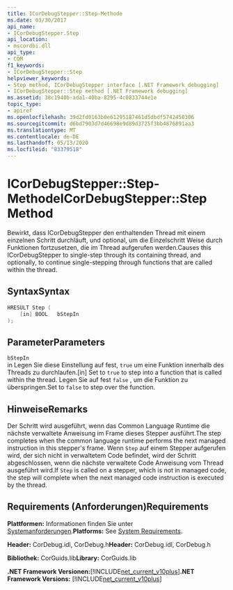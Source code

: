 ```yaml
---
title: ICorDebugStepper::Step-Methode
ms.date: 03/30/2017
api_name:
- ICorDebugStepper.Step
api_location:
- mscordbi.dll
api_type:
- COM
f1_keywords:
- ICorDebugStepper::Step
helpviewer_keywords:
- Step method, ICorDebugStepper interface [.NET Framework debugging]
- ICorDebugStepper::Step method [.NET Framework debugging]
ms.assetid: 38c1940b-ada1-40ba-8295-4c0833744e1e
topic_type:
- apiref
ms.openlocfilehash: 39d2fd0163b0e61295187461d5dbdf5742450306
ms.sourcegitcommit: d6bd7903d7d46698e9d89d3725f3bb4876891aa3
ms.translationtype: MT
ms.contentlocale: de-DE
ms.lasthandoff: 05/13/2020
ms.locfileid: "83379518"
---
```

# <a name="icordebugstepperstep-method"></a><span data-ttu-id="b0be8-102">ICorDebugStepper::Step-Methode</span><span class="sxs-lookup"><span data-stu-id="b0be8-102">ICorDebugStepper::Step Method</span></span>
<span data-ttu-id="b0be8-103">Bewirkt, dass ICorDebugStepper den enthaltenden Thread mit einem einzelnen Schritt durchläuft, und optional, um die Einzelschritt Weise durch Funktionen fortzusetzen, die im Thread aufgerufen werden.</span><span class="sxs-lookup"><span data-stu-id="b0be8-103">Causes this ICorDebugStepper to single-step through its containing thread, and optionally, to continue single-stepping through functions that are called within the thread.</span></span>  
  
## <a name="syntax"></a><span data-ttu-id="b0be8-104">Syntax</span><span class="sxs-lookup"><span data-stu-id="b0be8-104">Syntax</span></span>  
  
```cpp  
HRESULT Step (  
    [in] BOOL   bStepIn  
);  
```  
  
## <a name="parameters"></a><span data-ttu-id="b0be8-105">Parameter</span><span class="sxs-lookup"><span data-stu-id="b0be8-105">Parameters</span></span>  
 `bStepIn`  
 <span data-ttu-id="b0be8-106">in Legen Sie diese Einstellung auf fest, `true` um eine Funktion innerhalb des Threads zu durchlaufen.</span><span class="sxs-lookup"><span data-stu-id="b0be8-106">[in] Set to `true` to step into a function that is called within the thread.</span></span> <span data-ttu-id="b0be8-107">Legen Sie auf fest `false` , um die Funktion zu überspringen.</span><span class="sxs-lookup"><span data-stu-id="b0be8-107">Set to `false` to step over the function.</span></span>  
  
## <a name="remarks"></a><span data-ttu-id="b0be8-108">Hinweise</span><span class="sxs-lookup"><span data-stu-id="b0be8-108">Remarks</span></span>  
 <span data-ttu-id="b0be8-109">Der Schritt wird ausgeführt, wenn das Common Language Runtime die nächste verwaltete Anweisung im Frame dieses Stepper ausführt.</span><span class="sxs-lookup"><span data-stu-id="b0be8-109">The step completes when the common language runtime performs the next managed instruction in this stepper's frame.</span></span> <span data-ttu-id="b0be8-110">Wenn `Step` auf einem Stepper aufgerufen wird, der sich nicht in verwaltetem Code befindet, wird der Schritt abgeschlossen, wenn die nächste verwaltete Code Anweisung vom Thread ausgeführt wird.</span><span class="sxs-lookup"><span data-stu-id="b0be8-110">If `Step` is called on a stepper, which is not in managed code, the step will complete when the next managed code instruction is executed by the thread.</span></span>  
  
## <a name="requirements"></a><span data-ttu-id="b0be8-111">Requirements (Anforderungen)</span><span class="sxs-lookup"><span data-stu-id="b0be8-111">Requirements</span></span>  
 <span data-ttu-id="b0be8-112">**Plattformen:** Informationen finden Sie unter [Systemanforderungen](../../get-started/system-requirements.md).</span><span class="sxs-lookup"><span data-stu-id="b0be8-112">**Platforms:** See [System Requirements](../../get-started/system-requirements.md).</span></span>  
  
 <span data-ttu-id="b0be8-113">**Header:** CorDebug.idl, CorDebug.h</span><span class="sxs-lookup"><span data-stu-id="b0be8-113">**Header:** CorDebug.idl, CorDebug.h</span></span>  
  
 <span data-ttu-id="b0be8-114">**Bibliothek:** CorGuids.lib</span><span class="sxs-lookup"><span data-stu-id="b0be8-114">**Library:** CorGuids.lib</span></span>  
  
 <span data-ttu-id="b0be8-115">**.NET Framework Versionen:**[!INCLUDE[net_current_v10plus](../../../../includes/net-current-v10plus-md.md)]</span><span class="sxs-lookup"><span data-stu-id="b0be8-115">**.NET Framework Versions:** [!INCLUDE[net_current_v10plus](../../../../includes/net-current-v10plus-md.md)]</span></span>

